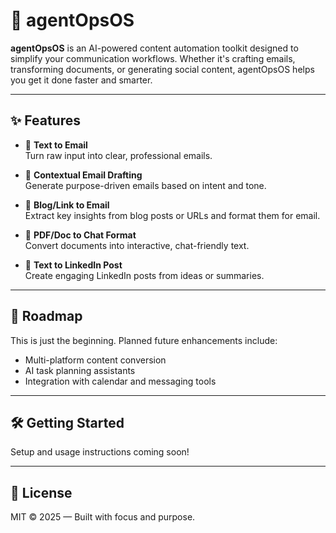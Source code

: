 # 🧠 agentOpsOS

**agentOpsOS** is an AI-powered content automation toolkit designed to simplify your communication workflows. Whether it's crafting emails, transforming documents, or generating social content, agentOpsOS helps you get it done faster and smarter.

---

## ✨ Features

- 📧 **Text to Email**  
  Turn raw input into clear, professional emails.

- 📝 **Contextual Email Drafting**  
  Generate purpose-driven emails based on intent and tone.

- 🔗 **Blog/Link to Email**  
  Extract key insights from blog posts or URLs and format them for email.

- 📄 **PDF/Doc to Chat Format**  
  Convert documents into interactive, chat-friendly text.

- 💼 **Text to LinkedIn Post**  
  Create engaging LinkedIn posts from ideas or summaries.

---

## 🚧 Roadmap

This is just the beginning. Planned future enhancements include:
- Multi-platform content conversion
- AI task planning assistants
- Integration with calendar and messaging tools

---

## 🛠️ Getting Started

Setup and usage instructions coming soon!

---

## 📌 License

MIT © 2025 — Built with focus and purpose.
